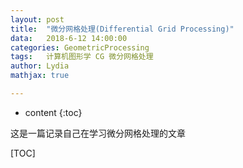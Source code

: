 ```yaml
---
layout:	post
title:	"微分网格处理(Differential Grid Processing)"
data:	2018-6-12 14:00:00
categories: GeometricProcessing
tags:	计算机图形学 CG 微分网格处理
author: Lydia
mathjax: true

---
```


* content
{:toc}

这是一篇记录自己在学习微分网格处理的文章



[TOC]